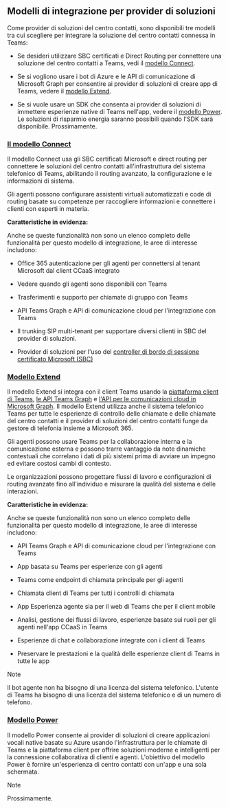 ## <a name="integration-models-for-solution-providers"></a>Modelli di integrazione per provider di soluzioni

<a name="steps"></a>

Come provider di soluzioni del centro contatti, sono disponibili tre modelli tra cui scegliere per integrare la soluzione del centro contatti connessa in Teams:

- Se desideri utilizzare SBC certificati e Direct Routing per connettere una soluzione del centro contatti a Teams, vedi il [modello Connect](?tabs=connect#steps).

- Se si vogliono usare i bot di Azure e le API di comunicazione di Microsoft Graph per consentire ai provider di soluzioni di creare app di Teams, vedere il [modello Extend](?tabs=extend#steps).

- Se si vuole usare un SDK che consenta ai provider di soluzioni di immettere esperienze native di Teams nell'app, vedere il [modello Power](?tabs=power#steps). Le soluzioni di risparmio energia saranno possibili quando l'SDK sarà disponibile. Prossimamente.

### <a name="the-connect-model"></a>[**Il modello Connect**](#tab/connect)

Il modello Connect usa gli SBC certificati Microsoft e direct routing per connettere le soluzioni del centro contatti all'infrastruttura del sistema telefonico di Teams, abilitando il routing avanzato, la configurazione e le informazioni di sistema.

Gli agenti possono configurare assistenti virtuali automatizzati e code di routing basate su competenze per raccogliere informazioni e connettere i clienti con esperti in materia.

**Caratteristiche in evidenza:**

Anche se queste funzionalità non sono un elenco completo delle funzionalità per questo modello di integrazione, le aree di interesse includono:

- Office 365 autenticazione per gli agenti per connettersi al tenant Microsoft dal client CCaaS integrato

- Vedere quando gli agenti sono disponibili con Teams

- Trasferimenti e supporto per chiamate di gruppo con Teams

- API Teams Graph e API di comunicazione cloud per l'integrazione con Teams

- Il trunking SIP multi-tenant per supportare diversi clienti in SBC del provider di soluzioni.

- Provider di soluzioni per l'uso del [<span class="underline">controller di bordo di sessione certificato Microsoft (SBC)</span>](../direct-routing-border-controllers.md)

### <a name="the-extend-model"></a>[**Modello Extend**](#tab/extend)

Il modello Extend si integra con il client Teams usando la [piattaforma client di Teams](/microsoftteams/platform/overview), [le API Teams Graph](/graph/api/resources/teams-api-overview) e [l'API per le comunicazioni cloud in Microsoft Graph](/graph/api/resources/communications-api-overview). Il modello Extend utilizza anche il sistema telefonico Teams per tutte le esperienze di controllo delle chiamate e delle chiamate del centro contatti e il provider di soluzioni del centro contatti funge da gestore di telefonia insieme a Microsoft 365.

Gli agenti possono usare Teams per la collaborazione interna e la comunicazione esterna e possono trarre vantaggio da note dinamiche contestuali che correlano i dati di più sistemi prima di avviare un impegno ed evitare costosi cambi di contesto.

Le organizzazioni possono progettare flussi di lavoro e configurazioni di routing avanzate fino all'individuo e misurare la qualità del sistema e delle interazioni.

**Caratteristiche in evidenza:**

Anche se queste funzionalità non sono un elenco completo delle funzionalità per questo modello di integrazione, le aree di interesse includono:

- API Teams Graph e API di comunicazione cloud per l'integrazione con Teams

- App basata su Teams per esperienze con gli agenti

- Teams come endpoint di chiamata principale per gli agenti

- Chiamata client di Teams per tutti i controlli di chiamata

- App Esperienza agente sia per il web di Teams che per il client mobile

- Analisi, gestione dei flussi di lavoro, esperienze basate sui ruoli per gli agenti nell'app CCaaS in Teams

- Esperienze di chat e collaborazione integrate con i client di Teams

- Preservare le prestazioni e la qualità delle esperienze client di Teams in tutte le app

> [!NOTE]
> Il bot agente non ha bisogno di una licenza del sistema telefonico. L'utente di Teams ha bisogno di una licenza del sistema telefonico e di un numero di telefono.

### <a name="the-power-model"></a>[**Modello Power**](#tab/power)

Il modello Power consente ai provider di soluzioni di creare applicazioni vocali native basate su Azure usando l'infrastruttura per le chiamate di Teams e la piattaforma client per offrire soluzioni moderne e intelligenti per la connessione collaborativa di clienti e agenti. L'obiettivo del modello Power è fornire un'esperienza di centro contatti con un'app e una sola schermata.


> [!NOTE]
> Prossimamente.
